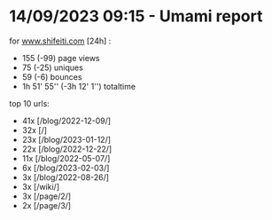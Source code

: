 # 14/09/2023 09:15 - Umami report
for www.shifeiti.com [24h] :

 - 155 (-99) page views
 - 75 (-25) uniques
 - 59 (-6) bounces
 - 1h 51' 55'' (-3h 12' 1'') totaltime


top 10 urls:
 - 41x [/blog/2022-12-09/]
 - 32x [/]
 - 23x [/blog/2023-01-12/]
 - 22x [/blog/2022-12-22/]
 - 11x [/blog/2022-05-07/]
 - 6x [/blog/2023-02-03/]
 - 3x [/blog/2022-08-26/]
 - 3x [/wiki/]
 - 3x [/page/2/]
 - 2x [/page/3/]


